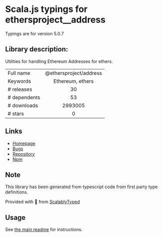 
# Scala.js typings for ethersproject__address

Typings are for version 5.0.7

## Library description:
Utilities for handling Ethereum Addresses for ethers.

|                    |                 |
| ------------------ | :-------------: |
| Full name          | @ethersproject/address |
| Keywords           | Ethereum, ethers |
| # releases         | 30 |
| # dependents       | 53 |
| # downloads        | 2993005 |
| # stars            | 0 |

## Links
- [Homepage](https://github.com/ethers-io/ethers.js#readme)
- [Bugs](https://github.com/ethers-io/ethers.js/issues)
- [Repository](https://github.com/ethers-io/ethers.js)
- [Npm](https://www.npmjs.com/package/%40ethersproject%2Faddress)
    


## Note
This library has been generated from typescript code from first party type definitions.

Provided with :purple_heart: from [ScalablyTyped](https://github.com/oyvindberg/ScalablyTyped)

## Usage
See [the main readme](../../readme.md) for instructions.



